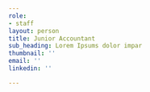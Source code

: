 ```yaml
---
role:
- staff
layout: person
title: Junior Accountant
sub_heading: Lorem Ipsums dolor impar
thumbnail: ''
email: ''
linkedin: ''

---
```


